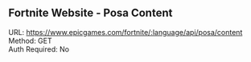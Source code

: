 ## Fortnite Website - Posa Content

URL: https://www.epicgames.com/fortnite/:language/api/posa/content \
Method: GET \
Auth Required: No
